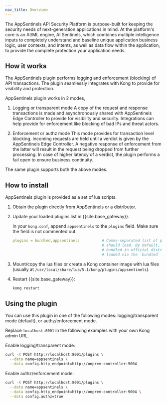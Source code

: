 ```yaml
---
nav_title: Overview
---
```

The AppSentinels API Security Platform is purpose-built for keeping the security needs of next-generation applications in mind.
At the platform's core is an AI/ML engine, AI Sentinels, which combines multiple intelligence inputs to completely understand and baseline unique application business logic, user contexts, and intents, as well as data flow within the application, to provide the complete protection your application needs.

## How it works

The AppSentinels plugin performs logging and enforcement (blocking) of API transactions. The plugin seamlessly integrates with Kong to provide for visibility and protection.

AppSentinels plugin works in 2 modes,
1. Logging or transparent mode
A copy of the request and response transactions is made and asynchronously shared with AppSentinels Edge Controller to provide for visibility and security. Integrations can help provide for enforcement like blocking of bad IPs and threat actors.

2. Enforcement or authz mode
This mode provides for transaction level blocking. Incoming requests are held until a verdict is given by the AppSentinels Edge Controller. A negative response of enforcement from the latter will result in the request being dropped from further processing. In case of higher latency of a verdict, the plugin performs a fail open to ensure business continuity.

The same plugin supports both the above modes.

## How to install

AppSentinels plugin is provided as a set of lua scripts.

1. Obtain the plugin directly from AppSentinels or a distributor.

2. Update your loaded plugins list in {{site.base_gateway}}.

    In your `kong.conf`, append `appsentinels` to the `plugins` field. Make sure the field is not commented out.

    ```yaml
    plugins = bundled,appsentinels          # Comma-separated list of plugins this node
                                            # should load. By default, only plugins
                                            # bundled in official distributions are
                                            # loaded via the `bundled` keyword.
    ```

3. Mount/copy the lua files or create a Kong container image with lua files (usually at `/usr/local/share/lua/5.1/kong/plugins/appsentinels`).

4. Restart {{site.base_gateway}}:

    ```sh
    kong restart
    ```

## Using the plugin

You can use this plugin in one of the following modes: logging/transparent mode (default), or authz/enforcement mode.

Replace `localhost:8001` in the following examples with your own Kong admin URL. 

Enable logging/transparent mode:
```sh
curl -X POST http://localhost:8001/plugins \
  --data name=appsentinels \
  --data config.http_endpoint=http://onprem-controller:9004
```

Enable authz/enforcement mode:
```sh
curl -X POST http://localhost:8001/plugins \
  --data name=appsentinels \
  --data config.http_endpoint=http://onprem-controller:9004 \
  --data config.authz=true
```
